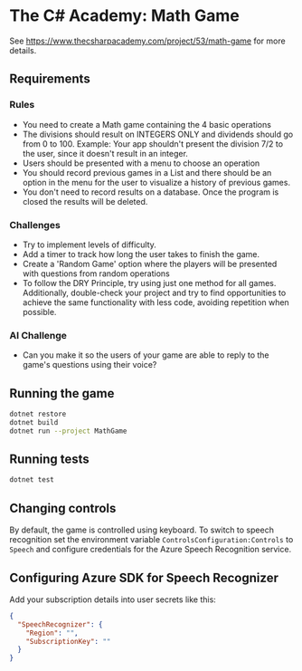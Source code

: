 # The C# Academy: Math Game

See https://www.thecsharpacademy.com/project/53/math-game for more details.

## Requirements

### Rules

* You need to create a Math game containing the 4 basic operations
* The divisions should result on INTEGERS ONLY and dividends should go from 0 to 100. Example: Your app shouldn't present the division 7/2 to the user, since it doesn't result in an integer.
* Users should be presented with a menu to choose an operation
* You should record previous games in a List and there should be an option in the menu for the user to visualize a history of previous games.
* You don't need to record results on a database. Once the program is closed the results will be deleted.

### Challenges

* Try to implement levels of difficulty.
* Add a timer to track how long the user takes to finish the game.
* Create a 'Random Game' option where the players will be presented with questions from random operations
* To follow the DRY Principle, try using just one method for all games. Additionally, double-check your project and try to find opportunities to achieve the same functionality with less code, avoiding repetition when possible.

### AI Challenge

* Can you make it so the users of your game are able to reply to the game's questions using their voice?

## Running the game

```bash
dotnet restore
dotnet build
dotnet run --project MathGame
```

## Running tests

```bash
dotnet test
```

## Changing controls

By default, the game is controlled using keyboard. To switch to speech recognition set the environment variable `ControlsConfiguration:Controls` to `Speech` and configure credentials for the Azure Speech Recognition service. 

## Configuring Azure SDK for Speech Recognizer

Add your subscription details into user secrets like this:

```json
{
  "SpeechRecognizer": {
    "Region": "",
    "SubscriptionKey": ""
  }
}
```
